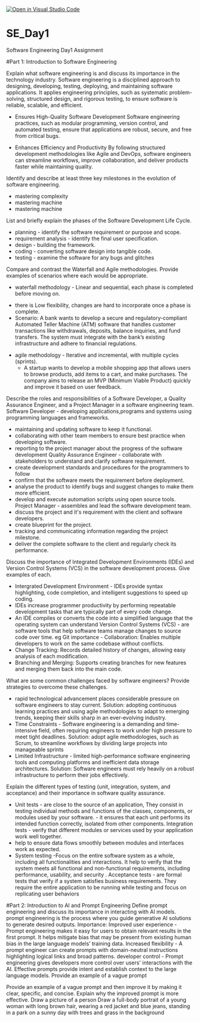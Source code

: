 [![Open in Visual Studio Code](https://classroom.github.com/assets/open-in-vscode-2e0aaae1b6195c2367325f4f02e2d04e9abb55f0b24a779b69b11b9e10269abc.svg)](https://classroom.github.com/online_ide?assignment_repo_id=18409411&assignment_repo_type=AssignmentRepo)
# SE_Day1
Software Engineering Day1 Assignment

#Part 1: Introduction to Software Engineering

Explain what software engineering is and discuss its importance in the technology industry.
Software engineering is a disciplined approach to designing, developing, testing, deploying, and maintaining software applications. It applies engineering principles, such as systematic problem-solving, structured design, and rigorous testing, to ensure software is reliable, scalable, and efficient.
- Ensures High-Quality Software Development
Software engineering practices, such as modular programming, version control, and automated testing, ensure that applications are robust, secure, and free from critical bugs.

- Enhances Efficiency and Productivity
By following structured development methodologies like Agile and DevOps, software engineers can streamline workflows, improve collaboration, and deliver products faster while maintaining quality.

Identify and describe at least three key milestones in the evolution of software engineering.
- mastering complexity
- mastering machine
- mastering machine

List and briefly explain the phases of the Software Development Life Cycle.
- planning - identify the software requirement or purpose and scope.
- requirement analysis - identify the final user specification. 
- design - building the framework. 
- coding - converting software design into tangible code.
- testing - examine the software for any bugs and glitches

Compare and contrast the Waterfall and Agile methodologies. Provide examples of scenarios where each would be appropriate.
* waterfall methodology - Linear and sequential, each phase is completed before moving on. 
- there is Low flexibility, changes are hard to incorporate once a phase is complete.
- Scenario:  A bank wants to develop a secure and regulatory-compliant Automated Teller Machine (ATM) software that handles customer transactions like withdrawals, deposits, balance inquiries, and fund transfers. The system must integrate with the bank’s existing infrastructure and adhere to financial regulations.
* agile methodology - Iterative and incremental, with multiple cycles (sprints).
  - A startup wants to develop a mobile shopping app that allows users to browse products, add items to a cart, and make purchases. The company aims to release an     MVP (Minimum Viable Product) quickly and improve it based on user feedback.


Describe the roles and responsibilities of a Software Developer, a Quality Assurance Engineer, and a Project Manager in a software engineering team.
Software Developer - developing applications,programs and systems using programming languages and frameworks.
- maintaining and updating software to keep it functional. 
- collaborating with other team members to ensure best practice when developing software.
- reporting to the project manager about the progress of the software development
 Quality Assurance Engineer - collaborate with stakeholders to understand and clarify software requirement.
 - create development standards and procedures for the programmers to follow
 - confirm that the software meets the requirement before deployment. 
- analyse the product to identify bugs and suggest changes to make them more efficient. 
- develop and execute automation scripts using open source tools.
Project Manager - assembles and lead the software development team.
 - discuss the project and it's requirement with the client and software developers.
 - create blueprint for the project.
 - tracking and communicating information regarding the project milestone.
 - deliver the complete software to the client and regularly check its performance.
 


Discuss the importance of Integrated Development Environments (IDEs) and Version Control Systems (VCS) in the software development process. Give examples of each.
- Intergrated Development Environment - IDEs provide syntax highlighting, code completion, and intelligent suggestions to speed up coding.
- IDEs increase programmer productivity by performing repeatable development tasks that are typically part of every code change.
- An IDE compiles or converts the code into a simplified language that the operating system can understand
Version Control Systems (VCS) - are software tools that help software teams manage changes to source code over time. eg Git
importance - Collaboration: Enables multiple developers to work on the same codebase without conflicts.
- Change Tracking: Records detailed history of changes, allowing easy analysis of each modification. 
- Branching and Merging: Supports creating branches for new features and merging them back into the main code.


What are some common challenges faced by software engineers? Provide strategies to overcome these challenges.
- rapid technological advancement places considerable pressure on software engineers to stay current. Solution: adopting continuous learning practices and using agile methodologies to adapt to emerging trends, keeping their skills sharp in an ever-evolving industry. 
- Time Constraints - Software engineering is a demanding and time-intensive field, often requiring engineers to work under high pressure to meet tight deadlines.
 Solution: adopt agile methodologies, such as Scrum, to streamline workflows by dividing large projects into manageable sprints 
- Limited Infrastructure - limited high-performance software engineering tools and computing platforms and inefficient data storage architectures. 
 Solution: Software engineers must rely heavily on a robust infrastructure to perform their jobs effectively.




Explain the different types of testing (unit, integration, system, and acceptance) and their importance in software quality assurance.
- Unit tests - are close to the source of an application, They consist in testing individual methods and functions of the classes, components, or modules used by your software. - it ensures that each unit performs its intended function correctly, isolated from other components.
 Integration tests - verify that different modules or services used by your application work well together.
 - help to ensure data flows smoothly between modules and interfaces work as expected.
- System testing -Focus on the entire software system as a whole, including all functionalities and interactions.
  It help to verify that the system meets all functional and non-functional requirements, including performance, usability, and security .
Acceptance tests - are formal tests that verify if a system satisfies business requirements. They require the entire application to be running while testing and focus on replicating user behaviors

#Part 2: Introduction to AI and Prompt Engineering
Define prompt engineering and discuss its importance in interacting with AI models.
prompt engineering  is the process where you guide generative AI solutions to generate desired outputs.
Importance:
Improved user experience - Prompt engineering makes it easy for users to obtain relevant results in the first prompt. It helps mitigate bias that may be present from existing human bias in the large language models’ training data.
Increased flexibility - A prompt engineer can create prompts with domain-neutral instructions highlighting logical links and broad patterns.
developer control - Prompt engineering gives developers more control over users' interactions with the AI. Effective prompts provide intent and establish context to the large language models. Provide an example of a vague prompt 

Provide an example of a vague prompt and then improve it by making it clear, specific, and concise. Explain why the improved prompt is more effective.
Draw a picture of a person
Draw a full-body portrait of a young woman with long brown hair, wearing a red jacket and blue jeans, standing in a park on a sunny day with trees and grass in the background

